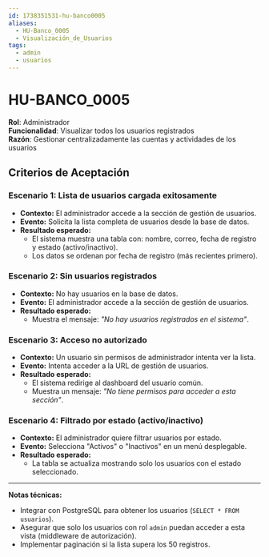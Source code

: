 ```yaml
---
id: 1738351531-hu-banco0005
aliases:
  - HU-Banco_0005
  - Visualización_de_Usuarios
tags:
  - admin
  - usuarios
---
```


# HU-BANCO_0005  

**Rol**: Administrador  
**Funcionalidad**: Visualizar todos los usuarios registrados  
**Razón**: Gestionar centralizadamente las cuentas y actividades de los usuarios  

## **Criterios de Aceptación**  

### **Escenario 1: Lista de usuarios cargada exitosamente**  

- **Contexto:** El administrador accede a la sección de gestión de usuarios.  
- **Evento:** Solicita la lista completa de usuarios desde la base de datos.  
- **Resultado esperado:**  
  - El sistema muestra una tabla con: nombre, correo, fecha de registro y estado (activo/inactivo).  
  - Los datos se ordenan por fecha de registro (más recientes primero).  

### **Escenario 2: Sin usuarios registrados**  

- **Contexto:** No hay usuarios en la base de datos.  
- **Evento:** El administrador accede a la sección de gestión de usuarios.  
- **Resultado esperado:**  
  - Muestra el mensaje: *"No hay usuarios registrados en el sistema"*.  

### **Escenario 3: Acceso no autorizado**  

- **Contexto:** Un usuario sin permisos de administrador intenta ver la lista.  
- **Evento:** Intenta acceder a la URL de gestión de usuarios.  
- **Resultado esperado:**  
  - El sistema redirige al dashboard del usuario común.  
  - Muestra un mensaje: *"No tiene permisos para acceder a esta sección"*.  

### **Escenario 4: Filtrado por estado (activo/inactivo)**  

- **Contexto:** El administrador quiere filtrar usuarios por estado.  
- **Evento:** Selecciona "Activos" o "Inactivos" en un menú desplegable.  
- **Resultado esperado:**  
  - La tabla se actualiza mostrando solo los usuarios con el estado seleccionado.  

---

**Notas técnicas:**  

- Integrar con PostgreSQL para obtener los usuarios (`SELECT * FROM usuarios`).  
- Asegurar que solo los usuarios con rol `admin` puedan acceder a esta vista (middleware de autorización).  
- Implementar paginación si la lista supera los 50 registros.
